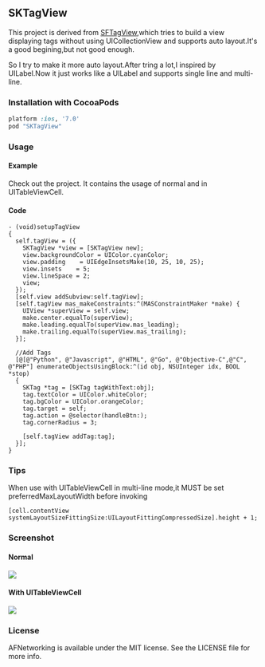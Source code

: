 ## SKTagView

This project is derived from [SFTagView](https://github.com/shiweifu/SFTagView),which tries to build a view displaying tags without using UICollectionView and supports auto layout.It's a good begining,but not good enough.

So I try to make it more auto layout.After tring a lot,I inspired by UILabel.Now it just works like a UILabel and supports single line and multi-line.

### Installation with CocoaPods

```ruby
platform :ios, '7.0'
pod "SKTagView"
```

### Usage

#### Example
Check out the project. It contains the usage of normal and in UITableViewCell.

#### Code
```objc
- (void)setupTagView
{
  self.tagView = ({
    SKTagView *view = [SKTagView new];
    view.backgroundColor = UIColor.cyanColor;
    view.padding    = UIEdgeInsetsMake(10, 25, 10, 25);
    view.insets    = 5;
    view.lineSpace = 2;
    view;
  });
  [self.view addSubview:self.tagView];
  [self.tagView mas_makeConstraints:^(MASConstraintMaker *make) {
    UIView *superView = self.view;
    make.center.equalTo(superView);
    make.leading.equalTo(superView.mas_leading);
    make.trailing.equalTo(superView.mas_trailing);
  }];

  //Add Tags
  [@[@"Python", @"Javascript", @"HTML", @"Go", @"Objective-C",@"C", @"PHP"] enumerateObjectsUsingBlock:^(id obj, NSUInteger idx, BOOL *stop)
  {
    SKTag *tag = [SKTag tagWithText:obj];
    tag.textColor = UIColor.whiteColor;
    tag.bgColor = UIColor.orangeColor;
    tag.target = self;
    tag.action = @selector(handleBtn:);
    tag.cornerRadius = 3;

    [self.tagView addTag:tag];
  }];
}
```

### Tips
When use with UITableViewCell in multi-line mode,it MUST be set preferredMaxLayoutWidth before invoking
```objc
[cell.contentView systemLayoutSizeFittingSize:UILayoutFittingCompressedSize].height + 1;
```

### Screenshot

#### Normal
![](https://raw.github.com/zsk425/SKTagView/master/Screenshots/example.png)

#### With UITableViewCell
![](https://raw.github.com/zsk425/SKTagView/master/Screenshots/example2.png)

### License

AFNetworking is available under the MIT license. See the LICENSE file for more info.
